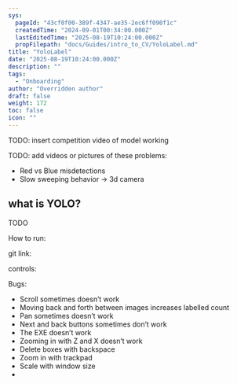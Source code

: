 ```yaml
---
sys:
  pageId: "43cf0f00-389f-4347-ae35-2ec6ff090f1c"
  createdTime: "2024-09-01T00:34:00.000Z"
  lastEditedTime: "2025-08-19T10:24:00.000Z"
  propFilepath: "docs/Guides/intro_to_CV/YoloLabel.md"
title: "YoloLabel"
date: "2025-08-19T10:24:00.000Z"
description: ""
tags:
  - "Onboarding"
author: "Overridden author"
draft: false
weight: 172
toc: false
icon: ""
---
```


TODO: insert competition video of model working

TODO: add videos or pictures of these problems:

- Red vs Blue misdetections
- Slow sweeping behavior → 3d camera

## what is YOLO?

TODO

How to run:

git link:

controls:

Bugs:

- Scroll sometimes doesn’t work
- Moving back and forth between images increases labelled count
- Pan sometimes doesn’t work
- Next and back buttons sometimes don’t work
- The EXE doesn’t work
- Zooming in with Z and X doesn’t work
- Delete boxes with backspace
- Zoom in with trackpad
- Scale with window size
- 
